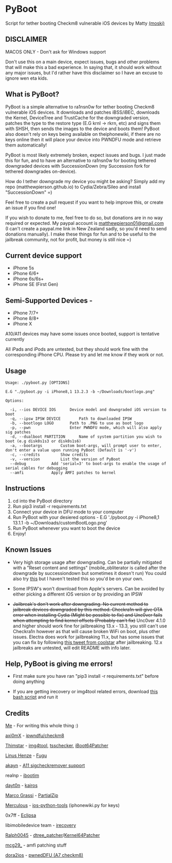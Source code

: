 # PyBoot
Script for tether booting Checkm8 vulnerable iOS devices by Matty [(moski)](https://twitter.com/mosk_i)

## DISCLAIMER

MACOS ONLY - Don't ask for Windows support

Don't use this on a main device, expect issues, bugs and other problems that will make this a bad experience. In saying that, it should work without any major issues, but I'd rather have this disclaimer so I have an excuse to ignore wen eta kids.

## What is PyBoot?

PyBoot is a simple alternative to ra1nsn0w for tether booting Checkm8 vulnerable iOS devices. It downloads and patches iBSS/iBEC, downloads the Kernel, DeviceTree and TrustCache for the downgraded version, patches the type to the restore type (E.G krnl -> rkrn, etc) and signs them with SHSH, then sends the images to the device and boots them! PyBoot also doesn't rely on keys being available on theiphonewiki, if there are no keys online then it will place your device into PWNDFU mode and retrieve them automatically!

PyBoot is most likely extremely broken, expect issues and bugs. I just made this for fun, and to have an alternative to ra1nsn0w for booting tethered downgraded devices with SuccessionDown (my Succession fork for tethered downgrades on-device).

How do I tether downgrade my device you might be asking? Simply add my repo (matthewpierson.github.io) to Cydia/Zebra/Sileo and install "SuccessionDown" =)

Feel free to create a pull request if you want to help improve this, or create an issue if you find one!

If you wish to donate to me, feel free to do so, but donations are in no way required or expected. My paypal account is matthewpierson01@gmail.com (I can't create a paypal.me link in New Zealand sadly, so you'd need to send donations manually). I make these things for fun and to be useful to the jailbreak community, not for profit, but money is still nice =)

## Current device support

- iPhone 5s
- iPhone 6/6+
- iPhone 6s/6s+
- iPhone SE (First Gen)

## Semi-Supported Devices -

- iPhone 7/7+
- iPhone 8/8+
- iPhone X

A10/A11 devices may have some issues once booted, support is tentative currently

All iPads and iPods are untested, but they should work fine with the corresponding iPhone CPU. Please try and let me know if they work or not.

## Usage
```
Usage: ./pyboot.py [OPTIONS]

E.G "./pyboot.py -i iPhone8,1 13.2.3 -b ~/Downloads/bootlogo.png"

Options:

  -i, --ios DEVICE IOS		Device model and downgraded iOS version to boot
  -q, --ipsw IPSW DEVICE        Path to downloaded IPSW
  -b, --bootlogo LOGO 		Path to .PNG to use as boot logo
  -p, --pwn 		        Enter PWNDFU mode, which will also apply sig patches
  -d, --dualboot PARTITION      Name of system partition you wish to boot (e.g disk0s1s3 or disk0s1s6)
  -a, --bootargs 		Custom boot-args, will prompt user to enter, don't enter a value upon running PyBoot (Default is '-v')
  -c, --credits 		Show credits
  -v, --version 		List the version of PyBoot
  --debug           Add 'serial=3' to boot-args to enable the usage of serial cables for debugging
  --amfi            Apply AMFI patches to kernel

```

## Instructions

1. cd into the PyBoot directory
2. Run pip3 install -r requirements.txt
3. Connect your device in DFU mode to your computer
4. Run PyBoot with your desiered options - E.G './pyboot.py -i iPhone8,1 13.1.1 -b ~/Downloads/customBootLogo.png'
5. Run PyBoot whenever you want to boot the device
6. Enjoy! 

## Known Issues

- Very high storage usage after downgrading. Can be partially mitigated with a "Reset content and settings" (mobile_obliterator is called after the downgrade by successiondown but sometimes it doesn't run) You could also try [this](https://github.com/MatthewPierson/PyBoot/issues/2) but I haven't tested this so you'd be on your own.

- Some IPSW's won't download from Apple's servers. Can be avoided by either picking a different iOS version or by providing an IPSW

- ~~Jailbreak's don't work after downgrading. No current method to jailbreak devices downgraded by this method. Checkra1n will give OTA error when installing Cydia (Might be possible to fix) and Unc0ver fails when attempting to find kernel offsets (Probably can't fix)~~ Unc0ver 4.1.0 and higher should work fine for jailbreaking 13.x - 13.3, you still can't use Checkra1n however as that will cause broken WiFi on boot, plus other issues. Electra does work for jailbreaking 11.x, but has some issues that you can fix by following [this tweet from coolstar](https://twitter.com/CStar_OW/status/1233241107661615108) after jailbreaking. 12.x jailbreaks are untested, will edit README with info later.


## Help, PyBoot is giving me errors!

- First make sure you have ran "pip3 install -r requirements.txt" before doing anything

- If you are getting irecovery or img4tool related errors, download [this bash script](https://gist.github.com/MatthewPierson/3838e6192120f27b195b2f284f5737c6) and run it 

## Credits

[Me](https://twitter.com/mosk_i) - For writing this whole thing :)

[axi0mX](https://twitter.com/axi0mX) - [ipwndfu/checkm8](https://github.com/axi0mX/ipwndfu)

[Thimstar](https://twitter.com/tihmstar) - [img4tool](https://github.com/tihmstar/img4tool), [tsschecker](https://github.com/tihmstar/tsschecker), [iBoot64Patcher](https://github.com/tihmstar/iBoot64Patcher)

[Linus Henze](https://twitter.com/LinusHenze) - [Fugu](https://github.com/LinusHenze/Fugu)

[akayn](https://twitter.com/_akayn) - [A11 sigcheckremover support](https://github.com/akayn/ipwndfu)

realnp - [ibootim](https://github.com/realnp/ibootim)

[dayt0n](https://twitter.com/daytonhasty) - [kairos](https://github.com/dayt0n/kairos)

[Marco Grassi](https://twitter.com/marcograss) - [PartialZip](https://github.com/marcograss/partialzip)

[Merculous](https://twitter.com/Vyce_Merculous) - [ios-python-tools](https://github.com/Merculous/ios-python-tools) (iphonewiki.py for keys)

0x7ff - [Eclipsa](https://github.com/0x7ff/eclipsa)

libimobiledevice team - [irecovery](https://github.com/libimobiledevice/libirecovery)

[Ralph0045](https://twitter.com/Ralph0045) - [dtree_patcher](https://github.com/Ralph0045/dtree_patcher)/[Kernel64Patcher](https://github.com/Ralph0045/Kernel64Patcher)

[mcg29_](https://twitter.com/mcg29_) - amfi patching stuff

[dora2ios](https://twitter.com/dora2ios) - [pwnedDFU (A7 checkm8)](https://github.com/dora2-iOS/iPwnder32/releases/tag/1.1)
